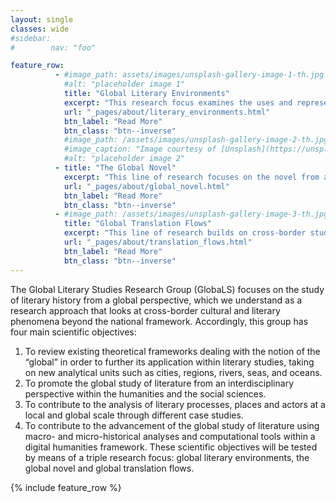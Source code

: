 ```yaml
---
layout: single
classes: wide
#sidebar:
#        nav: "foo"

feature_row:
          - #image_path: assets/images/unsplash-gallery-image-1-th.jpg
            #alt: "placeholder image 1"
            title: "Global Literary Environments"
            excerpt: "This research focus examines the uses and representations of global environments in literature and film, and uses those under-examined spaces as the keys to examining the contradictions and ambivalences produced by spaces that are defined as international, and therefore paradigmatically “global”."
            url: "_pages/about/literary_environments.html"
            btn_label: "Read More"
            btn_class: "btn--inverse"
            #image_path: /assets/images/unsplash-gallery-image-2-th.jpg
            #image_caption: "Image courtesy of [Unsplash](https://unsplash.com/)"
            #alt: "placeholder image 2"
          - title: "The Global Novel"
            excerpt: "This line of research focuses on the novel from a global perspective. Aiming at a global history of the genre through the study of crucial transnational literary periods and spaces, the goal is to investigate the emergence and transformations of the modern and contemporary novel in its articulations across Europe and the world."
            url: "_pages/about/global_novel.html"
            btn_label: "Read More"
            btn_class: "btn--inverse"
          - #image_path: /assets/images/unsplash-gallery-image-3-th.jpg
            title: "Global Translation Flows"
            excerpt: "This line of research builds on cross-border studies and their criticism of a nation-centred research lens and focuses on dealing with circulation, mediations and mediators related to global literary translation flows and their transnational agents and agencies (translators, publishers, literary agents, institutions and book fairs)."
            url: "_pages/about/translation_flows.html"
            btn_label: "Read More"
            btn_class: "btn--inverse"
---
```


The Global Literary Studies Research Group (GlobaLS) focuses on the study of literary history from a global perspective, which we understand as a research approach that looks at cross-border cultural and literary phenomena beyond the national framework. Accordingly, this group has four main scientific objectives:

1. To review existing theoretical frameworks dealing with the notion of the “global” in order to further its application within literary studies, taking on new analytical units such as cities, regions, rivers, seas, and oceans.
2. To promote the global study of literature from an interdisciplinary perspective within the humanities and the social sciences.
3. To contribute to the analysis of literary processes, places and actors at a local and global scale through different case studies.
4. To contribute to the advancement of the global study of literature using macro- and micro-historical analyses and computational tools within a digital humanities framework. These scientific objectives will be tested by means of a triple research focus: global literary environments, the global novel and global translation flows.

{% include feature_row %}
